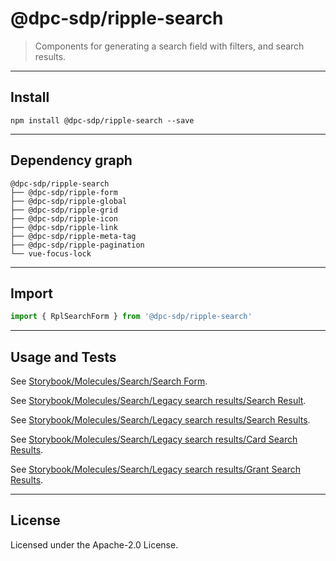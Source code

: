<!-- GENERATED_DOCS -->
# @dpc-sdp/ripple-search

> Components for generating a search field with filters, and search results.

--------------------------------------------------------------------------------

## Install

```shell
npm install @dpc-sdp/ripple-search --save
```

--------------------------------------------------------------------------------

## Dependency graph

```shell
@dpc-sdp/ripple-search
├── @dpc-sdp/ripple-form
├── @dpc-sdp/ripple-global
├── @dpc-sdp/ripple-grid
├── @dpc-sdp/ripple-icon
├── @dpc-sdp/ripple-link
├── @dpc-sdp/ripple-meta-tag
├── @dpc-sdp/ripple-pagination
└── vue-focus-lock
```

--------------------------------------------------------------------------------

## Import

```js
import { RplSearchForm } from '@dpc-sdp/ripple-search'
```

--------------------------------------------------------------------------------

## Usage and Tests

See [Storybook/Molecules/Search/Search Form](https://ripple.sdp.vic.gov.au/?path=/story/molecules-search--search-form).

See [Storybook/Molecules/Search/Legacy search results/Search Result](https://ripple.sdp.vic.gov.au/?path=/story/molecules-search-legacy-search-results--search-result).

See [Storybook/Molecules/Search/Legacy search results/Search Results](https://ripple.sdp.vic.gov.au/?path=/story/molecules-search-legacy-search-results--search-results).

See [Storybook/Molecules/Search/Legacy search results/Card Search Results](https://ripple.sdp.vic.gov.au/?path=/story/molecules-search-legacy-search-results--card-search-results).

See [Storybook/Molecules/Search/Legacy search results/Grant Search Results](https://ripple.sdp.vic.gov.au/?path=/story/molecules-search-legacy-search-results--grant-search-results).

--------------------------------------------------------------------------------

## License

Licensed under the Apache-2.0 License.

<!-- /GENERATED_DOCS -->
